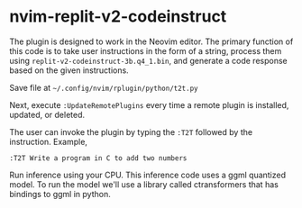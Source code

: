 # nvim-replit-v2-codeinstruct
The plugin is designed to work in the Neovim editor. The primary function of this code is to take user instructions in the form of a string, process them using `replit-v2-codeinstruct-3b.q4_1.bin`, and generate a code response based on the given instructions. 

Save file at `~/.config/nvim/rplugin/python/t2t.py`

Next, execute `:UpdateRemotePlugins` every time a remote plugin is installed, updated, or deleted.

The user can invoke the plugin by typing the `:T2T` followed by the instruction. Example,

`:T2T Write a program in C to add two numbers` 

Run inference using your CPU. This inference code uses a ggml quantized model. To run the model we'll use a library called ctransformers that has bindings to ggml in python.

